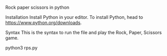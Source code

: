 Rock paper scissors in python


Installation
Install Python in your editor. To install Python, head to https://www.python.org/downloads.


Syntax
This is the syntax to run the file and play the Rock, Paper, Scissors game.

python3 rps.py

